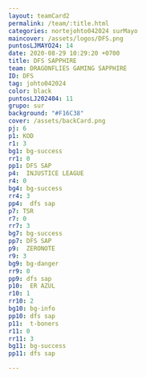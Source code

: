 ```yaml
---
layout: teamCard2
permalink: /team/:title.html
categories: nortejohto042024 surMayo
maincover: /assets/logos/DFS.png
puntosLJMAYO24: 14
date: 2020-08-29 10:29:20 +0700
title: DFS SAPPHIRE
team: DRAGONFLIES GAMING SAPPHIRE
ID: DFS
tag: johto042024
color: black
puntosLJ202404: 11
grupo: sur
background: "#F16C38"
cover: /assets/backCard.png
pj: 6
p1: KOD
r1: 3
bg1: bg-success
rr1: 0
pp1: DFS SAP
p4:  INJUSTICE LEAGUE
r4: 0
bg4: bg-success
rr4: 3
pp4:  dfs sap
p7: TSR
r7: 0
rr7: 3
bg7: bg-success
pp7: DFS SAP
p9:  ZERONOTE
r9: 3
bg9: bg-danger
rr9: 0
pp9: dfs sap
p10:  ER AZUL
r10: 1
rr10: 2
bg10: bg-info
pp10: dfs sap
p11:  t-boners
r11: 0
rr11: 3
bg11: bg-success
pp11: dfs sap

---
```

